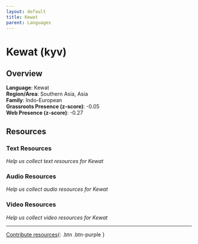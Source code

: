 ```yaml
---
layout: default
title: Kewat
parent: Languages
---
```


# Kewat (kyv)

## Overview

**Language**: Kewat  
**Region/Area**: Southern Asia, Asia  
**Family**: Indo-European  
**Grassroots Presence (z-score)**: -0.05  
**Web Presence (z-score)**: -0.27  

## Resources

### Text Resources
*Help us collect text resources for Kewat*

### Audio Resources
*Help us collect audio resources for Kewat*

### Video Resources
*Help us collect video resources for Kewat*

---

[Contribute resources](https://forms.office.com/e/1SfLJx3u1r){: .btn .btn-purple }
